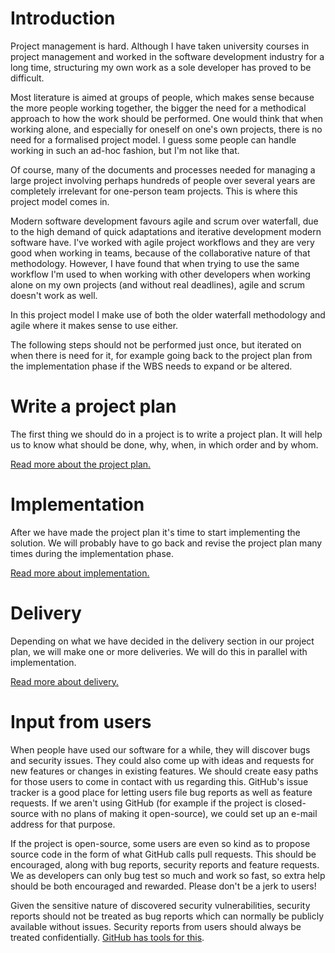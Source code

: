 # Introduction

Project management is hard. Although I have taken university courses in project management and worked in the software development industry for a long time, structuring my own work as a sole developer has proved to be difficult. 

Most literature is aimed at groups of people, which makes sense because the more people working together, the bigger the need for a methodical approach to how the work should be performed. One would think that when working alone, and especially for oneself on one's own projects, there is no need for a formalised project model. I guess some people can handle working in such an ad-hoc fashion, but I'm not like that.

Of course, many of the documents and processes needed for managing a large project involving perhaps hundreds of people over several years are completely irrelevant for one-person team projects. This is where this project model comes in.

Modern software development favours agile and scrum over waterfall, due to the high demand of quick adaptations and iterative development modern software have. I've worked with agile project workflows and they are very good when working in teams, because of the collaborative nature of that methodology. However, I have found that when trying to use the same workflow I'm used to when working with other developers when working alone on my own projects (and without real deadlines), agile and scrum doesn't work as well.

In this project model I make use of both the older waterfall methodology and agile where it makes sense to use either.

The following steps should not be performed just once, but iterated on when there is need for it, for example going back to the project plan from the implementation phase if the WBS needs to expand or be altered.

# Write a project plan

The first thing we should do in a project is to write a project plan. It will help us to know what should be done, why, when, in which order and by whom. 

[Read more about the project plan.](project-plan.md)

# Implementation

After we have made the project plan it's time to start implementing the solution. We will probably have to go back and revise the project plan many times during the implementation phase.

[Read more about implementation.](implementation.md)

# Delivery

Depending on what we have decided in the delivery section in our project plan, we will make one or more deliveries. We will do this in parallel with implementation.

[Read more about delivery.](delivery.md)

# Input from users

When people have used our software for a while, they will discover bugs and security issues. They could also come up with ideas and requests for new features or changes in existing features. We should create easy paths for those users to come in contact with us regarding this. GitHub's issue tracker is a good place for letting users file bug reports as well as feature requests. If we aren't using GitHub (for example if the project is closed-source with no plans of making it open-source), we could set up an e-mail address for that purpose.

If the project is open-source, some users are even so kind as to propose source code in the form of what GitHub calls pull requests. This should be encouraged, along with bug reports, security reports and feature requests. We as developers can only bug test so much and work so fast, so extra help should be both encouraged and rewarded. Please don't be a jerk to users!

Given the sensitive nature of discovered security vulnerabilities, security reports should not be treated as bug reports which can normally be publicly available without issues. Security reports from users should always be treated confidentially. [GitHub has tools for this](https://docs.github.com/en/code-security/security-advisories/guidance-on-reporting-and-writing/privately-reporting-a-security-vulnerability "GitHub on reporting security vulnerabilities").
